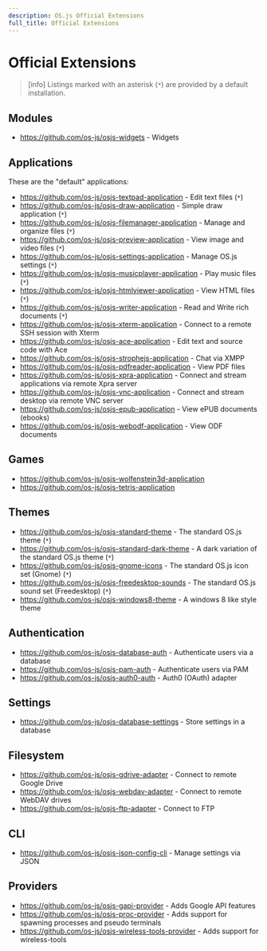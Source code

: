 ```yaml
---
description: OS.js Official Extensions
full_title: Official Extensions
---
```


# Official Extensions

> [info] Listings marked with an asterisk (`*`) are provided by a default installation.

## Modules

* https://github.com/os-js/osjs-widgets - Widgets

## Applications

These are the "default" applications:

* https://github.com/os-js/osjs-textpad-application - Edit text files (`*`)
* https://github.com/os-js/osjs-draw-application - Simple draw application (`*`)
* https://github.com/os-js/osjs-filemanager-application - Manage and organize files (`*`)
* https://github.com/os-js/osjs-preview-application - View image and video files (`*`)
* https://github.com/os-js/osjs-settings-application - Manage OS.js settings (`*`)
* https://github.com/os-js/osjs-musicplayer-application - Play music files (`*`)
* https://github.com/os-js/osjs-htmlviewer-application - View HTML files (`*`)
* https://github.com/os-js/osjs-writer-application - Read and Write rich documents (`*`)
* https://github.com/os-js/osjs-xterm-application - Connect to a remote SSH session with Xterm
* https://github.com/os-js/osjs-ace-application - Edit text and source code with Ace
* https://github.com/os-js/osjs-strophejs-application - Chat via XMPP
* https://github.com/os-js/osjs-pdfreader-application - View PDF files
* https://github.com/os-js/osjs-xpra-application - Connect and stream applications via remote Xpra server
* https://github.com/os-js/osjs-vnc-application - Connect and stream desktop via remote VNC server
* https://github.com/os-js/osjs-epub-application - View ePUB documents (ebooks)
* https://github.com/os-js/osjs-webodf-application - View ODF documents

## Games

* https://github.com/os-js/osjs-wolfenstein3d-application
* https://github.com/os-js/osjs-tetris-application

## Themes

* https://github.com/os-js/osjs-standard-theme - The standard OS.js theme (`*`)
* https://github.com/os-js/osjs-standard-dark-theme - A dark variation of the standard OS.js theme (`*`)
* https://github.com/os-js/osjs-gnome-icons - The standard OS.js icon set (Gnome) (`*`)
* https://github.com/os-js/osjs-freedesktop-sounds - The standard OS.js sound set (Freedesktop) (`*`)
* https://github.com/os-js/osjs-windows8-theme - A windows 8 like style theme

## Authentication

* https://github.com/os-js/osjs-database-auth - Authenticate users via a database
* https://github.com/os-js/osjs-pam-auth - Authenticate users via PAM
* https://github.com/os-js/osjs-auth0-auth - Auth0 (OAuth) adapter

## Settings

* https://github.com/os-js/osjs-database-settings - Store settings in a database

## Filesystem

* https://github.com/os-js/osjs-gdrive-adapter - Connect to remote Google Drive
* https://github.com/os-js/osjs-webdav-adapter - Connect to remote WebDAV drives
* https://github.com/os-js/osjs-ftp-adapter - Connect to FTP

## CLI

* https://github.com/os-js/osjs-json-config-cli - Manage settings via JSON

## Providers

* https://github.com/os-js/osjs-gapi-provider - Adds Google API features
* https://github.com/os-js/osjs-proc-provider - Adds support for spawning processes and pseudo terminals
* https://github.com/os-js/osjs-wireless-tools-provider - Adds support for wireless-tools
